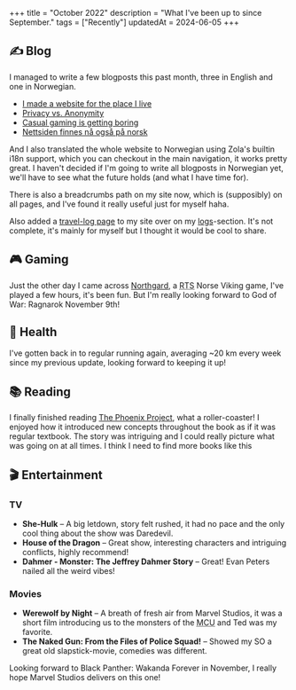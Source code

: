 +++
title = "October 2022"
description = "What I've been up to since September."
tags = ["Recently"]
updatedAt = 2024-06-05
+++

## ✍️ Blog

I managed to write a few blogposts this past month, three in English and one in
Norwegian.

- [I made a website for the place I live][place_i_live_post]
- [Privacy vs. Anonymity][privacy_post]
- [Casual gaming is getting boring][casual_gaming_post]
- [Nettsiden finnes nå også på norsk][norwegian_post]

And I also translated the whole website to Norwegian using Zola's builtin i18n
support, which you can checkout in the main navigation, it works pretty great. I
haven't decided if I'm going to write all blogposts in Norwegian yet, we'll have
to see what the future holds (and what I have time for).

There is also a breadcrumbs path on my site now, which is (supposibly) on all
pages, and I've found it really useful just for myself haha.

Also added a [travel-log page](/logs/travel) to my site over on my
[logs](/logs)-section. It's not complete, it's mainly for myself but I thought
it would be cool to share.

## 🎮 Gaming

Just the other day I came across [Northgard][northgard], a
<abbr title="Real-time Strategy">RTS</abbr> Norse Viking game, I've played a few
hours, it's been fun. But I'm really looking forward to God of War: Ragnarok
November 9th!

## 💪 Health

I've gotten back in to regular running again, averaging ~20 km every week since
my previous update, looking forward to keeping it up!

## 📚 Reading

I finally finished reading [The Phoenix Project][phoenix_project], what a
roller-coaster! I enjoyed how it introduced new concepts throughout the book as
if it was regular textbook. The story was intriguing and I could really picture
what was going on at all times. I think I need to find more books like this

## 🎬 Entertainment

### TV

- **She-Hulk** – A big letdown, story felt rushed, it had no pace and the only
  cool thing about the show was Daredevil.
- **House of the Dragon** – Great show, interesting characters and intriguing
  conflicts, highly recommend!
- **Dahmer - Monster: The Jeffrey Dahmer Story** – Great! Evan Peters nailed all
  the weird vibes!

### Movies

- **Werewolf by Night** – A breath of fresh air from Marvel Studios, it was a
  short film introducing us to the monsters of the
  <abbr title="Marvel Cinematic Universe">MCU</abbr> and Ted was my favorite.
- **The Naked Gun: From the Files of Police Squad!** – Showed my SO a great old
  slapstick-movie, comedies was different.

Looking forward to Black Panther: Wakanda Forever in November, I really hope
Marvel Studios delivers on this one!

[place_i_live_post]: /blog/made-a-website-for-the-place-i-live
[privacy_post]: /blog/privacy-vs-anonymity
[casual_gaming_post]: /blog/casual-gaming-is-getting-boring
[norwegian_post]: /blog/2022-10-26-oversatt-til-norsk.no
[northgard]: https://northgard.net/
[phoenix_project]:
  https://www.goodreads.com/book/show/17255186-the-phoenix-project
